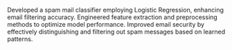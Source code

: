 Developed a spam mail classifier employing Logistic Regression, enhancing email filtering accuracy.
Engineered feature extraction and preprocessing methods to optimize model performance.
Improved email security by effectively distinguishing and filtering out spam messages based on learned patterns.




